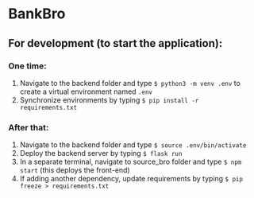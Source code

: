# BankBro

## For development (to start the application):

### One time:
1. Navigate to the backend folder and type ```$ python3 -m venv .env``` to create a virtual environment named ```.env```
2. Synchronize environments by typing ```$ pip install -r requirements.txt```

### After that:
1. Navigate to the backend folder and type ```$ source .env/bin/activate```
2. Deploy the backend server by typing ```$ flask run```
3. In a separate terminal, navigate to source_bro folder and type ```$ npm start``` (this deploys the front-end)
4. If adding another dependency, update requirements by typing ```$ pip freeze > requirements.txt```
